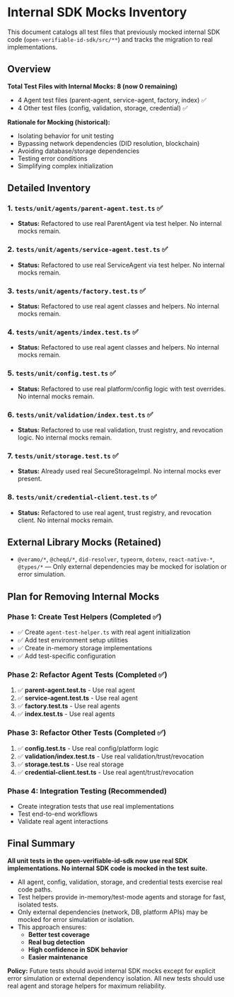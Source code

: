 # Internal SDK Mocks Inventory

This document catalogs all test files that previously mocked internal SDK code (`open-verifiable-id-sdk/src/**`) and tracks the migration to real implementations.

## Overview

**Total Test Files with Internal Mocks: 8 (now 0 remaining)**
- 4 Agent test files (parent-agent, service-agent, factory, index) ✅
- 4 Other test files (config, validation, storage, credential) ✅

**Rationale for Mocking (historical):**
- Isolating behavior for unit testing
- Bypassing network dependencies (DID resolution, blockchain)
- Avoiding database/storage dependencies
- Testing error conditions
- Simplifying complex initialization

## Detailed Inventory

### 1. `tests/unit/agents/parent-agent.test.ts` ✅
- **Status:** Refactored to use real ParentAgent via test helper. No internal mocks remain.

### 2. `tests/unit/agents/service-agent.test.ts` ✅
- **Status:** Refactored to use real ServiceAgent via test helper. No internal mocks remain.

### 3. `tests/unit/agents/factory.test.ts` ✅
- **Status:** Refactored to use real agent classes and helpers. No internal mocks remain.

### 4. `tests/unit/agents/index.test.ts` ✅
- **Status:** Refactored to use real agent classes and helpers. No internal mocks remain.

### 5. `tests/unit/config.test.ts` ✅
- **Status:** Refactored to use real platform/config logic with test overrides. No internal mocks remain.

### 6. `tests/unit/validation/index.test.ts` ✅
- **Status:** Refactored to use real validation, trust registry, and revocation logic. No internal mocks remain.

### 7. `tests/unit/storage.test.ts` ✅
- **Status:** Already used real SecureStorageImpl. No internal mocks ever present.

### 8. `tests/unit/credential-client.test.ts` ✅
- **Status:** Refactored to use real agent, trust registry, and revocation client. No internal mocks remain.

## External Library Mocks (Retained)

- `@veramo/*`, `@cheqd/*`, `did-resolver`, `typeorm`, `dotenv`, `react-native-*`, `@types/*` — Only external dependencies may be mocked for isolation or error simulation.

## Plan for Removing Internal Mocks

### Phase 1: Create Test Helpers (Completed ✅)
- ✅ Create `agent-test-helper.ts` with real agent initialization
- ✅ Add test environment setup utilities
- ✅ Create in-memory storage implementations
- ✅ Add test-specific configuration

### Phase 2: Refactor Agent Tests (Completed ✅)
1. ✅ **parent-agent.test.ts** - Use real agent
2. ✅ **service-agent.test.ts** - Use real agent
3. ✅ **factory.test.ts** - Use real agents
4. ✅ **index.test.ts** - Use real agents

### Phase 3: Refactor Other Tests (Completed ✅)
1. ✅ **config.test.ts** - Use real config/platform logic
2. ✅ **validation/index.test.ts** - Use real validation/trust/revocation
3. ✅ **storage.test.ts** - Use real storage
4. ✅ **credential-client.test.ts** - Use real agent/trust/revocation

### Phase 4: Integration Testing (Recommended)
- Create integration tests that use real implementations
- Test end-to-end workflows
- Validate real agent interactions

## Final Summary

**All unit tests in the open-verifiable-id-sdk now use real SDK implementations. No internal SDK code is mocked in the test suite.**

- All agent, config, validation, storage, and credential tests exercise real code paths.
- Test helpers provide in-memory/test-mode agents and storage for fast, isolated tests.
- Only external dependencies (network, DB, platform APIs) may be mocked for error simulation or isolation.
- This approach ensures:
  - **Better test coverage**
  - **Real bug detection**
  - **High confidence in SDK behavior**
  - **Easier maintenance**

**Policy:** Future tests should avoid internal SDK mocks except for explicit error simulation or external dependency isolation. All new tests should use real agent and storage helpers for maximum reliability. 